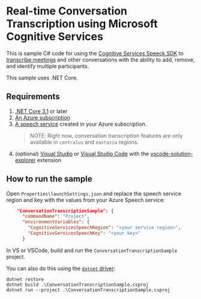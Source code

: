 # Real-time Conversation Transcription using Microsoft Cognitive Services

This is sample C# code for using the [Cognitive Services Speeck SDK](https://docs.microsoft.com/en-us/azure/cognitive-services/speech-service/speech-sdk) to [transcribe meetings](https://docs.microsoft.com/en-us/azure/cognitive-services/speech-service/how-to-use-conversation-transcription) and other conversations with the ability to add, remove, and identify multiple participants.

This sample uses .NET Core.

## Requirements

1. [.NET Core 3.1](https://dotnet.microsoft.com/download/dotnet-core) or later
2. [An Azure subscription](https://azure.microsoft.com/en-us/free/cognitive-services/)
3. [A speech service](https://docs.microsoft.com/en-us/azure/cognitive-services/speech-service/) created in your Azure subscription. 
    > NOTE: Right now, conversation transcription features are only available in `centralus` and `eastasia` regions.
3. (optional) [Visual Studio](https://visualstudio.microsoft.com/downloads/) or [Visual Studio Code](https://code.visualstudio.com/) with the [vscode-solution-explorer](https://github.com/fernandoescolar/vscode-solution-explorer/) extension

## How to run the sample

Open `Properties\launchSettings.json` and replace the speech service region and key with the values from your Azure Speech service:

```json
    "ConversationTranscriptionSample": {
      "commandName": "Project",
      "environmentVariables": {
        "CognitiveServicesSpeechRegion": "<your service region>",
        "CognitiveServicesSpeechKey": "<your key>"
      }
```

In VS or VSCode, build and run the `ConversationTranscriptionSample` project.

You can also do this using the [`dotnet` driver](https://docs.microsoft.com/en-us/dotnet/core/tools/dotnet):

```
dotnet restore
dotnet build .\ConversationTranscriptionSample.csproj
dotnet run --project .\ConversationTranscriptionSample.csproj
```